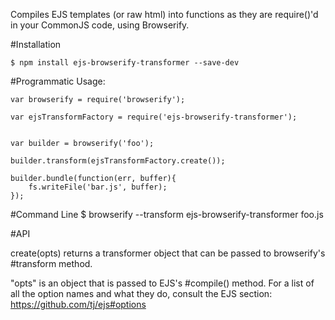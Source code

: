 Compiles EJS templates (or raw html) into functions as they are require()'d in your CommonJS code, using Browserify.


#Installation

    $ npm install ejs-browserify-transformer --save-dev



#Programmatic Usage:

    var browserify = require('browserify');

    var ejsTransformFactory = require('ejs-browserify-transformer');


    var builder = browserify('foo');

    builder.transform(ejsTransformFactory.create());

    builder.bundle(function(err, buffer){
        fs.writeFile('bar.js', buffer);
    });

#Command Line
    $ browserify --transform ejs-browserify-transformer foo.js

#API

create(opts)
returns a transformer object that can be passed to browserify's #transform method.

"opts" is an object that is passed to EJS's #compile() method.
For a list of all the option names and what they do, consult the EJS section: https://github.com/tj/ejs#options
